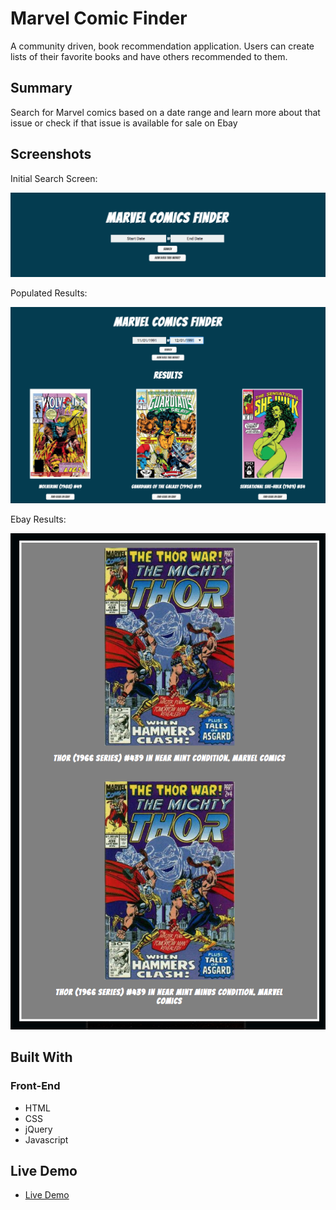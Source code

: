 
# Marvel Comic Finder

A community driven, book recommendation application. Users can create lists of their favorite books and have others recommended to them.

## Summary

Search for Marvel comics based on a date range and learn more about that issue or check if that issue is available for sale on Ebay

## Screenshots
Initial Search Screen:

![search](screenshots/screen1.png)

Populated Results:

![results](screenshots/screen2.png)

Ebay Results:

![ebay](screenshots/screen3.png)


## Built With

### Front-End
* HTML
* CSS
* jQuery
* Javascript

## Live Demo

- [Live Demo](https://charlesvilla503.github.io/marvel-project/)
